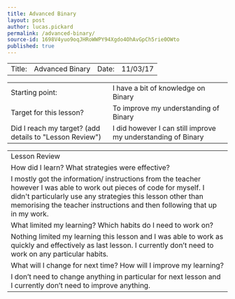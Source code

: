 ```yaml
---
title: Advanced Binary
layout: post
author: lucas.pickard
permalink: /advanced-binary/
source-id: 1698V4yuo9oqJHRoWWPY94Xgdo4OhAvGpCh5rie0OWto
published: true
---
```

<table>
  <tr>
    <td>Title:  </td>
    <td>Advanced Binary</td>
    <td> Date:  </td>
    <td>11/03/17</td>
  </tr>
</table>


<table>
  <tr>
    <td>Starting point:</td>
    <td>I have a bit of knowledge on Binary</td>
  </tr>
  <tr>
    <td>Target for this lesson?</td>
    <td>To improve my understanding of Binary</td>
  </tr>
  <tr>
    <td>Did I reach my target? 
(add details to "Lesson Review")</td>
    <td>I did however I can still improve my understanding of Binary</td>
  </tr>
</table>


<table>
  <tr>
    <td>Lesson Review</td>
  </tr>
  <tr>
    <td>How did I learn? What strategies were effective? </td>
  </tr>
  <tr>
    <td>I mostly got the information/ instructions from the teacher however I was able to work out pieces of code for myself. I didn't particularly use any strategies this lesson other than memorising the teacher instructions and then following that up in my work.</td>
  </tr>
  <tr>
    <td>What limited my learning? Which habits do I need to work on? </td>
  </tr>
  <tr>
    <td>Nothing limited my learning this lesson and I was able to work as quickly and effectively as last lesson. I currently don’t need to work on any particular habits.</td>
  </tr>
  <tr>
    <td>What will I change for next time? How will I improve my learning?</td>
  </tr>
  <tr>
    <td>I don’t need to change anything in particular for next lesson and I currently don’t need to improve anything.</td>
  </tr>
</table>



